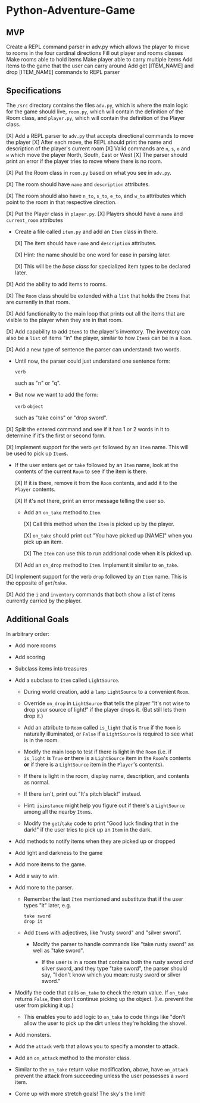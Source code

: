 # Python-Adventure-Game

## MVP

Create a REPL command parser in adv.py which allows the player to miove to rooms in the four cardinal directions
Fill out player and rooms classes
Make rooms able to hold items
Make player able to carry multiple items
Add items to the game that the user can carry around
Add get [ITEM_NAME] and drop [ITEM_NAME] commands to REPL parser

## Specifications

The `/src` directory contains the files `adv.py`, which is where the main logic for the game should live, `room.py`, which will contain the definition of the Room class, and `player.py`, which will contain the definition of the Player class.


[X] Add a REPL parser to `adv.py` that accepts directional commands to move the player
  [X] After each move, the REPL should print the name and description of the player's current room
  [X] Valid commands are `n`, `s`, `e` and `w` which move the player North, South, East or West
  [X] The parser should print an error if the player tries to move where there is no room.

[X] Put the Room class in `room.py` based on what you see in `adv.py`.

  [X] The room should have `name` and `description` attributes.

  [X] The room should also have `n_to`, `s_to`, `e_to`, and `w_to` attributes
    which point to the room in that respective direction.

[X] Put the Player class in `player.py`.
  [X] Players should have a `name` and `current_room` attributes


* Create a file called `item.py` and add an `Item` class in there.

  [X] The item should have `name` and `description` attributes.

     [X] Hint: the name should be one word for ease in parsing later.

  [X] This will be the _base class_ for specialized item types to be declared
    later.

[X] Add the ability to add items to rooms.

  [X] The `Room` class should be extended with a `list` that holds the `Item`s
    that are currently in that room.

  [X] Add functionality to the main loop that prints out all the items that are
    visible to the player when they are in that room.

[X] Add capability to add `Item`s to the player's inventory. The inventory can
  also be a `list` of items "in" the player, similar to how `Item`s can be in a
  `Room`.

[X] Add a new type of sentence the parser can understand: two words.

  * Until now, the parser could just understand one sentence form:

     `verb`

    such as "n" or "q".

  * But now we want to add the form:

    `verb` `object`

    such as "take coins" or "drop sword".

  [X] Split the entered command and see if it has 1 or 2 words in it to determine
    if it's the first or second form.

[X] Implement support for the verb `get` followed by an `Item` name. This will be
  used to pick up `Item`s.

  * If the user enters `get` or `take` followed by an `Item` name, look at the
    contents of the current `Room` to see if the item is there.

     [X] If it is there, remove it from the `Room` contents, and add it to the
       `Player` contents.

     [X] If it's not there, print an error message telling the user so.

     * Add an `on_take` method to `Item`.

        [X] Call this method when the `Item` is picked up by the player.

        [X] `on_take` should print out "You have picked up [NAME]" when you pick up an item.

        [X] The `Item` can use this to run additional code when it is picked up.

     [X] Add an `on_drop` method to `Item`. Implement it similar to `on_take`.

[X] Implement support for the verb `drop` followed by an `Item` name. This is the
  opposite of `get`/`take`.

[X] Add the `i` and `inventory` commands that both show a list of items currently
  carried by the player.

## Additional Goals

In arbitrary order:

* Add more rooms

* Add scoring

* Subclass items into treasures

* Add a subclass to `Item` called `LightSource`.

  * During world creation, add a `lamp` `LightSource` to a convenient `Room`.

  * Override `on_drop` in `LightSource` that tells the player "It's not wise to
  drop your source of light!" if the player drops it. (But still lets them drop
  it.)

  * Add an attribute to `Room` called `is_light` that is `True` if the `Room` is
  naturally illuminated, or `False` if a `LightSource` is required to see what
  is in the room.

  * Modify the main loop to test if there is light in the `Room` (i.e. if
    `is_light` is `True` **or** there is a `LightSource` item in the `Room`'s
    contents **or** if there is a `LightSource` item in the `Player`'s contents).

  * If there is light in the room, display name, description, and contents as
    normal.

  * If there isn't, print out "It's pitch black!" instead.

  * Hint: `isinstance` might help you figure out if there's a `LightSource`
    among all the nearby `Item`s.

  * Modify the `get`/`take` code to print "Good luck finding that in the dark!" if
  the user tries to pick up an `Item` in the dark.

* Add methods to notify items when they are picked up or dropped

* Add light and darkness to the game

* Add more items to the game.

* Add a way to win.

* Add more to the parser.

  * Remember the last `Item` mentioned and substitute that if the user types
    "it" later, e.g.

    ```
    take sword
    drop it
    ```

  * Add `Item`s with adjectives, like "rusty sword" and "silver sword".

    * Modify the parser to handle commands like "take rusty sword" as well as
      "take sword".

      * If the user is in a room that contains both the rusty sword _and_ silver
        sword, and they type "take sword", the parser should say, "I don't know
        which you mean: rusty sword or silver sword."

* Modify the code that calls `on_take` to check the return value. If `on_take`
  returns `False`, then don't continue picking up the object. (I.e. prevent the
  user from picking it up.)

  * This enables you to add logic to `on_take` to code things like "don't allow
    the user to pick up the dirt unless they're holding the shovel.

* Add monsters.

* Add the `attack` verb that allows you to specify a monster to attack.

* Add an `on_attack` method to the monster class.

* Similar to the `on_take` return value modification, above, have `on_attack`
  prevent the attack from succeeding unless the user possesses a `sword` item.

* Come up with more stretch goals! The sky's the limit!